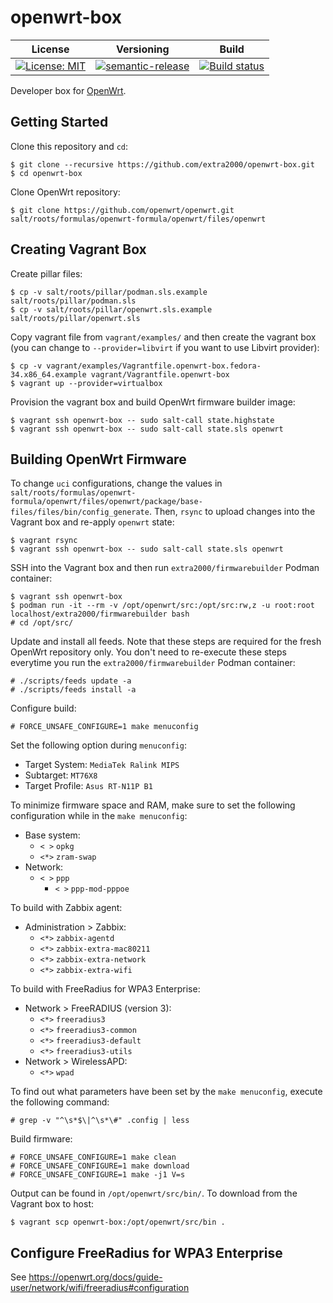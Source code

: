 # openwrt-box

| License | Versioning | Build |
| ------- | ---------- | ----- |
| [![License: MIT](https://img.shields.io/badge/License-MIT-yellow.svg)](https://opensource.org/licenses/MIT) | [![semantic-release](https://img.shields.io/badge/%20%20%F0%9F%93%A6%F0%9F%9A%80-semantic--release-e10079.svg)](https://github.com/semantic-release/semantic-release) | [![Build status](https://ci.appveyor.com/api/projects/status/m5d4el3isqh5enkn/branch/master?svg=true)](https://ci.appveyor.com/project/nikAizuddin/openwrt-box/branch/master) |

Developer box for [OpenWrt](https://github.com/openwrt/openwrt).


## Getting Started

Clone this repository and `cd`:
```
$ git clone --recursive https://github.com/extra2000/openwrt-box.git
$ cd openwrt-box
```

Clone OpenWrt repository:
```
$ git clone https://github.com/openwrt/openwrt.git salt/roots/formulas/openwrt-formula/openwrt/files/openwrt
```


## Creating Vagrant Box

Create pillar files:
```
$ cp -v salt/roots/pillar/podman.sls.example salt/roots/pillar/podman.sls
$ cp -v salt/roots/pillar/openwrt.sls.example salt/roots/pillar/openwrt.sls
```

Copy vagrant file from `vagrant/examples/` and then create the vagrant box (you can change to `--provider=libvirt` if you want to use Libvirt provider):
```
$ cp -v vagrant/examples/Vagrantfile.openwrt-box.fedora-34.x86_64.example vagrant/Vagrantfile.openwrt-box
$ vagrant up --provider=virtualbox
```

Provision the vagrant box and build OpenWrt firmware builder image:
```
$ vagrant ssh openwrt-box -- sudo salt-call state.highstate
$ vagrant ssh openwrt-box -- sudo salt-call state.sls openwrt
```


## Building OpenWrt Firmware

To change `uci` configurations, change the values in `salt/roots/formulas/openwrt-formula/openwrt/files/openwrt/package/base-files/files/bin/config_generate`. Then, `rsync` to upload changes into the Vagrant box and re-apply `openwrt` state:
```
$ vagrant rsync
$ vagrant ssh openwrt-box -- sudo salt-call state.sls openwrt
```

SSH into the Vagrant box and then run `extra2000/firmwarebuilder` Podman container:
```
$ vagrant ssh openwrt-box
$ podman run -it --rm -v /opt/openwrt/src:/opt/src:rw,z -u root:root localhost/extra2000/firmwarebuilder bash
# cd /opt/src/
```

Update and install all feeds. Note that these steps are required for the fresh OpenWrt repository only. You don't need to re-execute these steps everytime you run the `extra2000/firmwarebuilder` Podman container:
```
# ./scripts/feeds update -a
# ./scripts/feeds install -a
```

Configure build:
```
# FORCE_UNSAFE_CONFIGURE=1 make menuconfig
```

Set the following option during `menuconfig`:
* Target System: `MediaTek Ralink MIPS`
* Subtarget: `MT76X8`
* Target Profile: `Asus RT-N11P B1`

To minimize firmware space and RAM, make sure to set the following configuration while in the `make menuconfig`:
* Base system:
    * `< >` `opkg`
    * `<*>` `zram-swap`
* Network:
    * `< >` `ppp`
        * `< >` `ppp-mod-pppoe`

To build with Zabbix agent:
* Administration > Zabbix:
    * `<*>` `zabbix-agentd`
    * `<*>` `zabbix-extra-mac80211`
    * `<*>` `zabbix-extra-network`
    * `<*>` `zabbix-extra-wifi`

To build with FreeRadius for WPA3 Enterprise:
* Network > FreeRADIUS (version 3):
    * `<*>` `freeradius3`
    * `<*>` `freeradius3-common`
    * `<*>` `freeradius3-default`
    * `<*>` `freeradius3-utils`
* Network > WirelessAPD:
    * `<*>` `wpad`

To find out what parameters have been set by the `make menuconfig`, execute the following command:
```
# grep -v "^\s*$\|^\s*\#" .config | less
```

Build firmware:
```
# FORCE_UNSAFE_CONFIGURE=1 make clean
# FORCE_UNSAFE_CONFIGURE=1 make download
# FORCE_UNSAFE_CONFIGURE=1 make -j1 V=s
```

Output can be found in `/opt/openwrt/src/bin/`. To download from the Vagrant box to host:
```
$ vagrant scp openwrt-box:/opt/openwrt/src/bin .
```


## Configure FreeRadius for WPA3 Enterprise

See https://openwrt.org/docs/guide-user/network/wifi/freeradius#configuration
